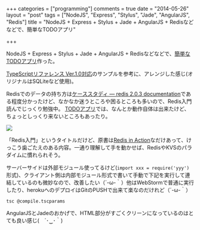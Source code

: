 +++
categories = ["programming"]
comments = true
date = "2014-05-26"
layout = "post"
tags = ["NodeJS", "Express", "Stylus", "Jade", "AngularJS", "Redis"]
title = "NodeJS + Express + Stylus + Jade + AngularJS + Redisなどなどで、簡単なTODOアプリ"

+++

NodeJS + Express + Stylus + Jade + AngularJS + Redisなどなどで、[簡単なTODOアプリ](http://ice-me.herokuapp.com/todos)作った。

[TypeScriptリファレンス Ver.1.0対応](http://www.amazon.co.jp/gp/product/484433588X/ref=as_li_ss_tl?ie=UTF8&camp=247&creative=7399&creativeASIN=484433588X&linkCode=as2&tag=mono0926-22)のサンプルを参考に、アレンジした感じ(オリジナルはSQLiteなど使用)。

Redisでのデータの持ち方は[ケーススタディ — redis 2.0.3 documentation](http://redis.shibu.jp/tutorial/)である程度分かったけど、なかなか迷うところや困るところも多いので、Redis入門読んでじっくり勉強中。
[TODOアプリ](http://ice-me.herokuapp.com/todos)では、なんとか動作自体は出来たけど、ちょっとしっくり来ないところもあったり。

<a href="http://www.amazon.co.jp/gp/product/B00HSC64P8/ref=as_li_ss_il?ie=UTF8&camp=247&creative=7399&creativeASIN=B00HSC64P8&linkCode=as2&tag=mono0926-22"><img border="0" src="http://ws-fe.amazon-adsystem.com/widgets/q?_encoding=UTF8&ASIN=B00HSC64P8&Format=_SL160_&ID=AsinImage&MarketPlace=JP&ServiceVersion=20070822&WS=1&tag=mono0926-22" ></a><img src="http://ir-jp.amazon-adsystem.com/e/ir?t=mono0926-22&l=as2&o=9&a=B00HSC64P8" width="1" height="1" border="0" alt="" style="border:none !important; margin:0px !important;" />

「Redis入門」というタイトルだけど、原書は[Redis in Action](http://www.amazon.com/gp/product/1617290858/ref=as_li_tl?ie=UTF8&camp=1789&creative=390957&creativeASIN=1617290858&linkCode=as2&tag=mono0926-20&linkId=TTS6QNHCUFJDJESI)なだけあって、けっこう歯ごたえのある内容。一通り理解して手を動かせば、RedisやKVSのパラダイムに慣れられそう。


サーバーサイドは外部モジュール使ってるけど(`import xxx = require('yyy')`形式)、クライアント側は内部モジュール形式で書いて手動で下記を実行して連結しているのも微妙なので、改善したい（´-ω-｀）他はWebStormで普通に実行したり、herokuへのデプロイはGitのPUSHで出来て楽なのだけれど（´-ω-｀）
```
tsc @compile.tscparams
```

AngularJSとJadeのおかげで、HTML部分がすごくクリーンになっているのはとても良い感じ(　´･‿･｀)

<script src="https://gist.github.com/mono0926/3ee7f4c5016e88a6c6a3.js"></script>
